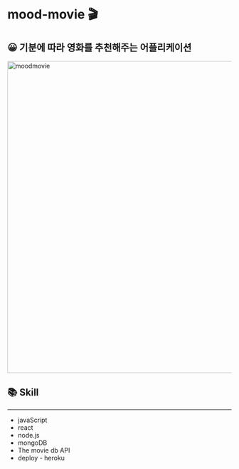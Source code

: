 # mood-movie 🎬 

## 😀 기분에 따라 영화를 추천해주는 어플리케이션   
<img src="https://github.com/lee-suyeon/moodmovie/blob/master/screenshot/moodmovie.gif?raw=true" width="700px" alt="moodmovie" />

<br />

## 📚 Skill

---

* javaScript
* react
* node.js
* mongoDB
* The movie db API
* deploy - heroku